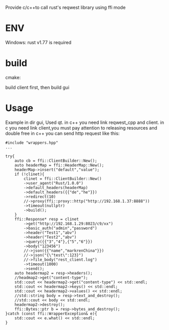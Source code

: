 Provide c/c++to call rust's reqwest library using ffi mode

# ENV
Windows: rust v1.77 is required
# build
cmake:

build client first, then build gui

# Usage
Example in dir gui, Used qt.
in c++ you need link reqwest_cpp and client.
in c you need link client,you must pay attention to releasing resources and double free
in c++ you can send http request like this:
```
#include "wrappers.hpp"
...

try{
    auto cb = ffi::ClientBuilder::New();
    auto headerMap = ffi::HeaderMap::New();
    headerMap->insert("default","value");
    if (!clinet){
        clinet = ffi::ClientBuilder::New()
        ->user_agent("Rust/1.0.0")
        ->default_headers(headerMap)
        ->default_headers({{"de","he"}})
        ->redirect(10)
        //->proxy(ffi::proxy::http("http://192.168.1.37:8888"))
        ->timeout(nullptr)
        ->build();
    }
    ffi::Response* resp = clinet
        ->get("http://192.168.1.29:8023/c9/xx")
        ->basic_auth("admin","password")
        ->header("Test1","abv")
        ->header("Test2","abv")
        ->query({{"3","4"},{"5","6"}})
        ->body("123456")
        //->json({{"name","markrenChina"}})
        //->json("{\"test\":123}")
        //->file_body("rest_client.log")
        ->timeout(1000)
        ->send();
    auto headermap2 = resp->headers();
    //headmap2->get("content-type");
    std::cout << headermap2->get("content-type") << std::endl;
    std::cout << headermap2->keys() << std::endl;
    std::cout << headermap2->values() << std::endl;
    //std::string body = resp->text_and_destroy();
    //std::cout << body << std::endl;
    headermap2->destroy();
    ffi::Bytes::ptr b = resp->bytes_and_destroy();
}catch (const ffi::WrapperException& e){
    std::cout << e.what() << std::endl;
}
```

